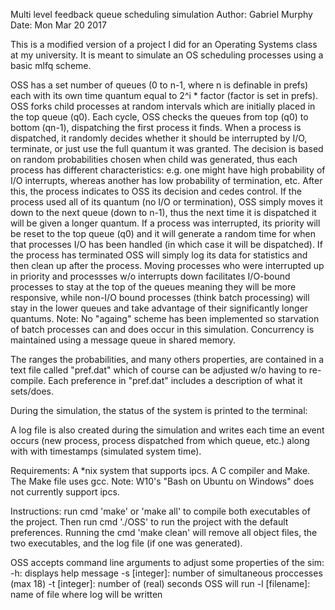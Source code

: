 Multi level feedback queue scheduling simulation
Author: Gabriel Murphy
Date: Mon Mar 20 2017

This is a modified version of a project I did for an Operating Systems class 
at my university. It is meant to simulate an OS scheduling processes using 
a basic mlfq scheme.

OSS has a set number of queues (0 to n-1, where n is definable in prefs) each with
its own time quantum equal to 2^i * factor (factor is set in prefs).
OSS forks child processes at random intervals which are initially placed in the
top queue (q0). 
Each cycle, OSS checks the queues from top (q0) to bottom (qn-1), dispatching
the first process it finds. When a process is dispatched, it randomly decides
whether it should be interrupted by I/O, terminate, or just use the full quantum
it was granted. The decision is based on random probabilities chosen when child was
generated, thus each process has different characteristics: e.g. one might have high
probability of I/O interrupts, whereas another has low probability of termination, etc.
After this, the process indicates to OSS its decision and cedes control. 
If the process used all of its quantum (no I/O or termination), OSS simply moves it
down to the next queue (down to n-1), thus the next time it is dispatched it will
be given a longer quantum. If a process was interrupted, its priority will be reset
to the top queue (q0) and it will generate a random time for when that processes I/O
has been handled (in which case it will be dispatched). If the process has
terminated OSS will simply log its data for statistics and then clean up after
the process.
Moving processes who were interrupted up in priority and processses w/o interrupts
down facilitates I/O-bound processes to stay at the top of the queues meaning
they will be more responsive, while non-I/O bound processes (think batch processing)
will stay in the lower queues and take advantage of their significantly 
longer quantums.
Note: No "againg" scheme has been implemented so starvation of batch processes can
and does occur in this simulation.
Concurrency is maintained using a message queue in shared memory.

The ranges the probabilities, and many others properties, are contained in a text 
file called "pref.dat" which of course can be adjusted w/o having to re-compile.
Each preference in "pref.dat" includes a description of what it sets/does.

During the simulation, the status of the system is printed to the terminal:

 
A log file is also created during the simulation and writes each time an event
occurs (new process, process dispatched from which queue, etc.) 
along with with timestamps (simulated system time).

Requirements: A *nix system that supports ipcs. A C compiler and Make. 
The Make file uses gcc.
Note: W10's "Bash on Ubuntu on Windows" does not currently support ipcs.

Instructions: run cmd 'make' or 'make all' to compile both executables
of the project.
Then run cmd './OSS' to run the project with the default preferences.
Running the cmd 'make clean' will remove all object files, the two
executables, and the log file (if one was generated).

OSS accepts command line arguments to adjust some properties of the sim:
			-h: displays help message
			-s [integer]: number of simultaneous proccesses (max 18)
			-t [integer]: number of (real) seconds OSS will run
			-l [filename]: name of file where log will be written